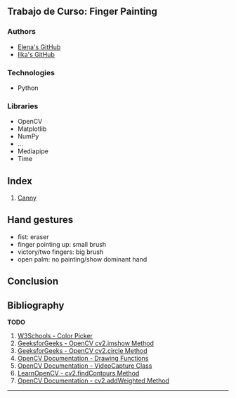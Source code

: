 ## **Trabajo de Curso: Finger Painting**


### **Authors**
- [Elena's GitHub](https://github.com/efm092000)
- [Ilka's GitHub](https://github.com/jeski73)

### **Technologies**
  - Python

### **Libraries**
  - OpenCV
  - Matplotlib
  - NumPy
  - ...
  - Mediapipe
  - Time



## **Index**

1. [Canny](#canny)

## **Hand gestures**
 - fist: eraser
 - finger pointing up: small brush
 - victory/two fingers: big brush
 - open palm: no painting/show dominant hand



## **Conclusion** <a name="conclusion"></a>



## **Bibliography** <a name="bibliografía"></a>

**TODO**

1. [W3Schools - Color Picker](https://www.w3schools.com/colors/colors_picker.asp)
2. [GeeksforGeeks - OpenCV cv2.imshow Method](https://www.geeksforgeeks.org/python-opencv-cv2-imshow-method/)
3. [GeeksforGeeks - OpenCV cv2.circle Method](https://www.geeksforgeeks.org/python-opencv-cv2-circle-method/)
4. [OpenCV Documentation - Drawing Functions](https://docs.opencv.org/4.x/da/d6e/tutorial_py_geometric_transformations.html)
5. [OpenCV Documentation - VideoCapture Class](https://docs.opencv.org/4.x/da/d6e/tutorial_py_geometric_transformations.html)
6. [LearnOpenCV - cv2.findContours Method](https://learnopencv.com/contour-detection-using-opencv-python-c/)
7. [OpenCV Documentation - cv2.addWeighted Method](https://docs.opencv.org/3.4/d2/de8/group__core__array.html#gafafb2513349db3bcff51f54ee5592a19)

---